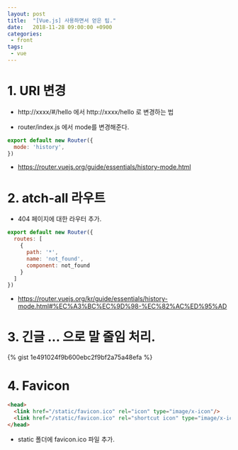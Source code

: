 ```yaml
---
layout: post
title:  "[Vue.js] 사용하면서 얻은 팁."
date:   2018-11-28 09:00:00 +0900
categories:
 - front
tags: 
 - vue
---
```

# 1. URI 변경
- http://xxxx/#/hello 에서 http://xxxx/hello 로 변경하는 법

- router/index.js 에서 mode를 변경해준다.

```javascript
export default new Router({
  mode: 'history',
})
```

- https://router.vuejs.org/guide/essentials/history-mode.html

# 2. atch-all 라우트
- 404 페이지에 대한 라우터 추가.

```javascript
export default new Router({
  routes: [
    {
      path: '*',
      name: 'not_found',
      component: not_found
    }
  ]
})
```
- https://router.vuejs.org/kr/guide/essentials/history-mode.html#%EC%A3%BC%EC%9D%98-%EC%82%AC%ED%95%AD

# 3. 긴글 ... 으로 말 줄임 처리.

{% gist 1e491024f9b600ebc2f9bf2a75a48efa %}

# 4. Favicon
```html
<head>
  <link href="/static/favicon.ico" rel="icon" type="image/x-icon"/>
  <link href="/static/favicon.ico" rel="shortcut icon" type="image/x-icon"/>
</head>
```

 - static 폴더에 favicon.ico 파일 추가.